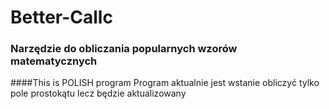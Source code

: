 # Better-Callc
### Narzędzie do obliczania popularnych wzorów matematycznych
####This is POLISH program
Program aktualnie jest wstanie obliczyć tylko pole prostokątu lecz będzie aktualizowany
